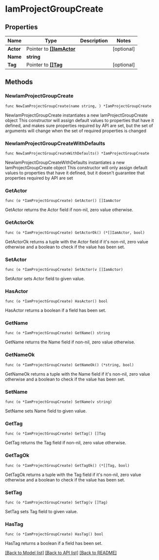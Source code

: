 # IamProjectGroupCreate

## Properties

Name | Type | Description | Notes
------------ | ------------- | ------------- | -------------
**Actor** | Pointer to [**[]IamActor**](IamActor.md) |  | [optional] 
**Name** | **string** |  | 
**Tag** | Pointer to [**[]Tag**](Tag.md) |  | [optional] 

## Methods

### NewIamProjectGroupCreate

`func NewIamProjectGroupCreate(name string, ) *IamProjectGroupCreate`

NewIamProjectGroupCreate instantiates a new IamProjectGroupCreate object
This constructor will assign default values to properties that have it defined,
and makes sure properties required by API are set, but the set of arguments
will change when the set of required properties is changed

### NewIamProjectGroupCreateWithDefaults

`func NewIamProjectGroupCreateWithDefaults() *IamProjectGroupCreate`

NewIamProjectGroupCreateWithDefaults instantiates a new IamProjectGroupCreate object
This constructor will only assign default values to properties that have it defined,
but it doesn't guarantee that properties required by API are set

### GetActor

`func (o *IamProjectGroupCreate) GetActor() []IamActor`

GetActor returns the Actor field if non-nil, zero value otherwise.

### GetActorOk

`func (o *IamProjectGroupCreate) GetActorOk() (*[]IamActor, bool)`

GetActorOk returns a tuple with the Actor field if it's non-nil, zero value otherwise
and a boolean to check if the value has been set.

### SetActor

`func (o *IamProjectGroupCreate) SetActor(v []IamActor)`

SetActor sets Actor field to given value.

### HasActor

`func (o *IamProjectGroupCreate) HasActor() bool`

HasActor returns a boolean if a field has been set.

### GetName

`func (o *IamProjectGroupCreate) GetName() string`

GetName returns the Name field if non-nil, zero value otherwise.

### GetNameOk

`func (o *IamProjectGroupCreate) GetNameOk() (*string, bool)`

GetNameOk returns a tuple with the Name field if it's non-nil, zero value otherwise
and a boolean to check if the value has been set.

### SetName

`func (o *IamProjectGroupCreate) SetName(v string)`

SetName sets Name field to given value.


### GetTag

`func (o *IamProjectGroupCreate) GetTag() []Tag`

GetTag returns the Tag field if non-nil, zero value otherwise.

### GetTagOk

`func (o *IamProjectGroupCreate) GetTagOk() (*[]Tag, bool)`

GetTagOk returns a tuple with the Tag field if it's non-nil, zero value otherwise
and a boolean to check if the value has been set.

### SetTag

`func (o *IamProjectGroupCreate) SetTag(v []Tag)`

SetTag sets Tag field to given value.

### HasTag

`func (o *IamProjectGroupCreate) HasTag() bool`

HasTag returns a boolean if a field has been set.


[[Back to Model list]](../README.md#documentation-for-models) [[Back to API list]](../README.md#documentation-for-api-endpoints) [[Back to README]](../README.md)


